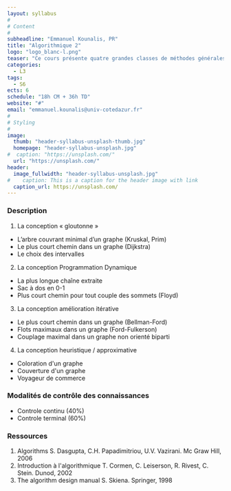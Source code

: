```yaml
---
layout: syllabus
#
# Content
#
subheadline: "Emmanuel Kounalis, PR"
title: "Algorithmique 2"
logo: "logo_blanc-l.png"
teaser: "Ce cours présente quatre grandes classes de méthodes générales pour résoudre des problèmes. Ces méthodes sont très puissantes et applicables à de nombreux problèmes d’optimisation. Elles sont la suite des règles fondamentales de l’algorithmique présentées à l’algorithmique I (décroître pour conquérir, transformer pour conquérir, diviser pour conquérir)."
categories:
  - L3
tags:
  - S6
ects: 6
schedule: "18h CM + 36h TD"
website: "#"
email: "emmanuel.kounalis@univ-cotedazur.fr"
#
# Styling
#
image:
  thumb: "header-syllabus-unsplash-thumb.jpg"
  homepage: "header-syllabus-unsplash.jpg"
#  caption: "https://unsplash.com/"
  url: "https://unsplash.com/"
header:
  image_fullwidth: "header-syllabus-unsplash.jpg"
#    caption: This is a caption for the header image with link
  caption_url: https://unsplash.com/  
---
```


###  Description ###

1. La conception « gloutonne »
  - L’arbre couvrant minimal d’un graphe (Kruskal, Prim)
  - Le plus court chemin dans un graphe (Dijkstra)
  - Le choix des intervalles
2. La conception Programmation Dynamique 
  -  La plus longue chaîne extraite 
  -  Sac à dos en 0-1
  - Plus court chemin pour tout couple des sommets (Floyd)
3. La conception amélioration itérative
  - Le plus court chemin dans un graphe (Bellman-Ford)
  - Flots maximaux dans un graphe (Ford-Fulkerson)
  - Couplage maximal dans un graphe non orienté biparti
4. La conception heuristique / approximative 
  - Coloration d'un graphe
  - Couverture d'un graphe
  - Voyageur de commerce

###  Modalités de contrôle des connaissances ###

- Controle continu (40%)
- Controle terminal (60%)

###  Ressources ###

1. Algorithms S. Dasgupta, C.H. Papadimitriou, U.V. Vazirani. Mc Graw Hill, 2006
2. Introduction à l'algorithmique T. Cormen, C. Leiserson, R. Rivest, C. Stein. Dunod, 2002
3. The algorithm design manual S. Skiena. Springer, 1998
